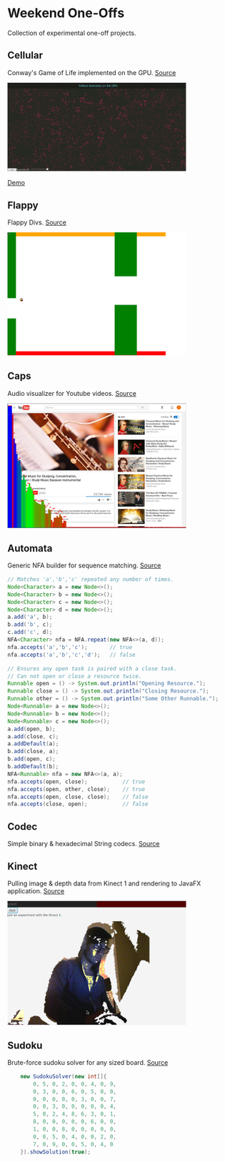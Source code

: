 # Weekend One-Offs

Collection of experimental one-off projects.

## Cellular
Conway's Game of Life implemented on the GPU. [Source](https://github.com/TerryTsai/Weekend-One-Offs/tree/master/js/cellular)

<img src="https://github.com/TerryTsai/Weekend-One-Offs/blob/master/js/cellular/screen.png" width="400">

[Demo](https://cdn.rawgit.com/TerryTsai/Weekend-One-Offs/6c8ca0ce2af93ba0ffd59c738f197ea0c3ec0770/js/cellular/cellular.html)

## Flappy
Flappy Divs. [Source](https://github.com/TerryTsai/Weekend-One-Offs/tree/master/js/flappy)

<img src="https://github.com/TerryTsai/Weekend-One-Offs/blob/master/js/flappy/1488951196.png" width="400">

## Caps
Audio visualizer for Youtube videos. [Source](https://github.com/TerryTsai/Weekend-One-Offs/tree/master/js/visualizer)

<img src="https://github.com/TerryTsai/Weekend-One-Offs/blob/master/js/visualizer/1488947726.png" width="400">


## Automata
Generic NFA builder for sequence matching. [Source](https://github.com/TerryTsai/Weekend-One-Offs/tree/master/java/automata)
```java
// Matches 'a','b','c' repeated any number of times.
Node<Character> a = new Node<>();
Node<Character> b = new Node<>();
Node<Character> c = new Node<>();
Node<Character> d = new Node<>();
a.add('a', b);
b.add('b', c);
c.add('c', d);
NFA<Character> nfa = NFA.repeat(new NFA<>(a, d));
nfa.accepts('a','b','c');		// true
nfa.accepts('a','b','c','d');	// false
```

```java
// Ensures any open task is paired with a close task.
// Can not open or close a resource twice.
Runnable open = () -> System.out.println("Opening Resource.");
Runnable close = () -> System.out.println("Closing Resource.");
Runnable other = () -> System.out.println("Some Other Runnable.");
Node<Runnable> a = new Node<>();
Node<Runnable> b = new Node<>();
Node<Runnable> c = new Node<>();
a.add(open, b);
a.add(close, c);
a.addDefault(a);
b.add(close, a);
b.add(open, c);
b.addDefault(b);
NFA<Runnable> nfa = new NFA<>(a, a);
nfa.accepts(open, close);           // true
nfa.accepts(open, other, close);    // true
nfa.accepts(open, close, close);    // false
nfa.accepts(close, open);           // false
```

## Codec
Simple binary & hexadecimal String codecs. [Source](https://github.com/TerryTsai/Weekend-One-Offs/tree/master/java/codec)

## Kinect
Pulling image & depth data from Kinect 1 and rendering to JavaFX application. [Source](https://github.com/TerryTsai/Weekend-One-Offs/tree/master/java/kinect)

<img src="https://github.com/TerryTsai/Weekend-One-Offs/blob/master/java/kinect/149035625428706.png" width="400">

## Sudoku
Brute-force sudoku solver for any sized board. [Source](https://github.com/TerryTsai/Weekend-One-Offs/tree/master/java/sudoku)
```java
	new SudokuSolver(new int[]{
        0, 5, 0, 2, 0, 0, 4, 0, 9,
        0, 3, 0, 0, 6, 0, 5, 0, 0,
        0, 0, 0, 0, 0, 3, 0, 0, 7,
        0, 0, 3, 0, 0, 0, 0, 0, 4,
        5, 0, 2, 4, 8, 6, 3, 0, 1,
        8, 0, 0, 0, 0, 0, 6, 0, 0,
        1, 0, 0, 8, 0, 0, 0, 0, 0,
        0, 0, 5, 0, 4, 0, 0, 2, 0,
        7, 0, 9, 0, 0, 5, 0, 4, 0
	}).showSolution(true);
```
